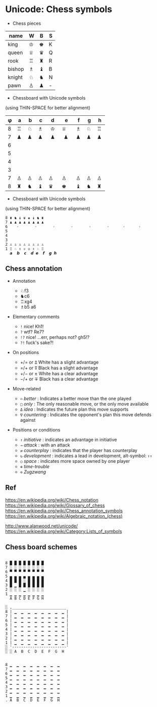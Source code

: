 # Unicode: Chess symbols

* Chess pieces

name    | W  | B | S
--------|----|---|------
king    | ♔ | ♚ | K
queen   | ♕ | ♛ | Q
rook    | ♖ | ♜ | R
bishop  | ♗ | ♝ | B
knight  | ♘ | ♞ | N
pawn    | ♙ | ♟︎ | -


* Chessboard with Unicode symbols

(using THIN-SPACE for better alignment)


| φ | a | b | c | d | e | f | g | h |
|---|---|---|---|---|---|---|---|---|
| 8 | ♖ | ♘ | ♗ |  ♔  | ♕  | ♗ | ♘ | ♖ |
| 7 | ♟ | ♟ | ♟ |  ♟  |  ♟   | ♟ | ♟ | ♟ |
| 6 |       |       |       |       |        |       |       |       |
| 5 |       |       |       |       |        |       |       |       |
| 4 |       |       |       |       |        |       |       |       |
| 3 |       |       |       |       |        |       |       |       |
| 7 | ♙ | ♙ | ♙ | ♙ | ♙  | ♙ | ♙ | ♙ |
| 8 | ♜ | ♞ | ♝ | ♛ | ♚  | ♝ | ♞ | ♜ |



* Chessboard with Unicode symbols

(using THIN-SPACE for better alignment)


```
8 ♜ ♞ ♝ ♛ ♚ ♝ ♞ ♜
7 ♟ ♟ ♟ ♟ ♟ ♟ ♟ ♟
6    ⋅       ⋅       ⋅       ⋅       ⋅       ⋅      ⋅      ⋅
5  
4
3
2 ♙ ♙ ♙ ♙ ♙ ♙ ♙ ♙
1 ♖ ♘ ♗ ♕ ♔ ♗ ♘ ♖
  𝙖  𝙗  𝙘  𝙙 𝙚  𝙛  𝙜 𝙝
```


## Chess annotation

* Annotation
  - ♘f3
  - ♞c6
  - ♖xg4
  - ♗b5 a6

* Elementary comments
  - `!`   nice!                     Kh1!
  - `?`   wtf?                      Re7?
  - `!?`  nice! …err, perhaps not?   gh5!?
  - `?!`  fuck's sake?!

* On positions
  - +/= or ⩲  White has a slight advantage
  - =/+ or ⩱  Black has a slight advantage
  - +/− or ±  White has a clear advantage
  - −/+ or ∓  Black has a clear advantage

* Move-related
  - `⌓` *better*     : Indicates a better move than the one played
  - `□`  *only*       : The only reasonable move, or the only move available
  - `Δ`  *idea*       : Indicates the future plan this move supports
  - `∇`  *countering* : Indicates the opponent's plan this move defends against

* Positions or conditions
  - `↑`  *initiative* : indicates an advantage in initiative
  - `→`  *attack*     : with an attack
  - `⇄` *counterplay* : indicates that the player has counterplay
  - `↻` *development* : indicates a lead in development, alt-symbol: `↑↑`
  - `○`  *space*       : indicates more space owned by one player
  - `⊕` *time-trouble*
  - `⊙` *Zugzwang*



## Ref

https://en.wikipedia.org/wiki/Chess_notation
https://en.wikipedia.org/wiki/Glossary_of_chess
https://en.wikipedia.org/wiki/Chess_annotation_symbols
https://en.wikipedia.org/wiki/Algebraic_notation_(chess)

http://www.alanwood.net/unicode/
https://en.wikipedia.org/wiki/Category:Lists_of_symbols



## Chess board schemes


```

8 █ █ █ █ █ █ █ █
7 ░ ░ ░ ░ ░ ░ ░ ░
6 ▀ ▀ ▀ ▀ ▀ ▀ ▀ ▀
5 ▄ ▄ ▄ ▄ ▄ ▄ ▄ ▄
4 █ █ █ ░ █ █ █ █
3 █ ▁ █ █ █ █ █ █
2 ░ ░ ░ ▁ ░ ░ ░ ░
1 ▁ ▁ ▁ ▁ ▁ ▁ ▁ ▁
  A B C D E F G H

░ ,________________________
8 | ▁  ▁  ▁  ▁  ▁  ▁  ▁  ▁ |
7 | ▁  ▁  ▁  ▁  ▁  ▁  ▁  ▁ |
6 | ▁  ▁  ▁  ▁  ▁  ▁  ▁  ▁ |
5 | ▁  ▁  ▁  ▁  ▁  ▁  ▁  ▁ |
4 | ▁  ▁  ▁  ▁  ▁  ▁  ▁  ▁ |
3 | ▁  ▁  ▁  ▁  ▁  ▁  ▁  ▁ |
2 | ▁  ▁  ▁  ▁  ▁  ▁  ▁  ▁ |
1 | ▁  ▁  ▁  ▁  ▁  ▁  ▁  ▁ |
░ '------------------------'
░ ░ A  B  C  D  E  F  G  H


8 ▁  ▁  ▁  ▁  ▁  ▁  ▁  ▁
7 ▁  ▁  ▁  ▁  ▁  ▁  ▁  ▁
6 ▁  ▁  ▁  ▁  ▁  ▁  ▁  ▁
5 ▁  ▁  ▁  ▁  ▁  ▁  ▁  ▁
4 ▁  ▁  ▁  ▁  ▁  ▁  ▁  ▁
3 ▁  ▁  ▁  ▁  ▁  ▁  ▁  ▁
2 ▁  ▁  ▁  ▁  ▁  ▁  ▁  ▁
1 ▁  ▁  ▁  ▁  ▁  ▁  ▁  ▁
. A  B  C  D  E  F  G  H

```
